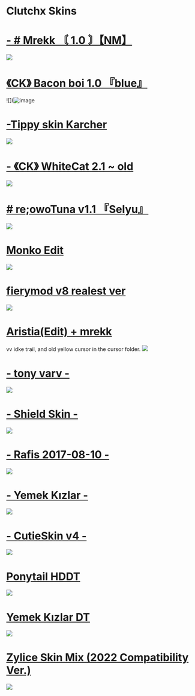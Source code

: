 # Clutchx Skins

# [- # Mrekk 〘 1.0 〙【NM】](https://drive.google.com/uc?export=download&id=1KyfzDBexpJuncrHrVJ5ETZrH3_2IbGYy)
![](https://skins.osuck.net/uploads/posts/2021-01/1611739146_screenshot9120.jpg)

# [《CK》 Bacon boi 1.0 『blue』](https://joofixd.s-ul.eu/Idc2Mdek)
![](![image](https://user-images.githubusercontent.com/47702237/179339904-eb325c4a-6daa-4c77-9ada-d14b1ccb82f1.png)

# [-Tippy skin Karcher](https://drive.google.com/file/d/1WhNWoIrxRDcET3lMEw8vxIzf5pq41prV/view)
![](https://cdn.discordapp.com/attachments/332069109732999169/1000336678143139880/screenshot014.jpg)

# [- 《CK》 WhiteCat 2.1 ~ old](https://www.mediafire.com/file/slctyhdrt8q7mhw/-_%25E3%2580%258ACK%25E3%2580%258B_WhiteCat_2.1_%257E_old.osk/file)
![](https://i.imgur.com/rZckbMN.png)

# [# re;owoTuna v1.1 『Selyu』](https://drive.google.com/file/d/1SVtUUvo4o2DUwQ1Pf2Xb0v4eDblvvovq/view?usp=sharing)
![](https://cdn.discordapp.com/attachments/332069109732999169/1000337732687630336/screenshot015.jpg)

# [Monko Edit](https://rektygon.s-ul.eu/r36TbuaU)
![](https://i.imgur.com/8tXwDP0.jpg)

# [fierymod v8 realest ver](https://www.mediafire.com/file/4ryl6qqet0xs9nc/fierymod_v8_realest_ver.osk/file) 
![](https://i.imgur.com/Vv4Jgr1.png)

# [Aristia(Edit) + mrekk](https://drive.google.com/file/d/1nZkbsWjfDXJu9-VONuZV_DiYOjteMW25/view)
vv idke trail, and old yellow cursor in the cursor folder.
![](https://i.imgur.com/1mVGsiY.png)

# [- tony varv -](https://mega.nz/file/5WZ1TCDb#kGvBLznI9aH-KxbBQsIkOl5Lumaeere0Jn9rj7qaP4Q)
![](https://osu.ppy.sh/ss/15626158/88a1)

# [- Shield Skin -](https://drive.google.com/file/d/1ai-jXvh-34Y9VsvH5lOM97mTwTfkyQYV/view)
![](https://cdn.discordapp.com/attachments/332069109732999169/1000340031631806484/screenshot016.jpg)

# [- Rafis 2017-08-10 -](https://drive.google.com/file/d/1oanJ5hrKl4ZdPVUV9TfUgg0V6_OArp1e/view)
![](https://cdn.discordapp.com/attachments/332069109732999169/1000341550636728431/screenshot017.jpg)

# [- Yemek Kızlar -](https://cdn.discordapp.com/attachments/827951889026908191/997207236621369464/Yemek_Kzlar.osk)
![](https://cdn.discordapp.com/attachments/332069109732999169/1000342336548647012/screenshot019.jpg)

# [- CutieSkin v4 -](https://www.dropbox.com/s/5pxpc9ozz6oev8x/-%2BCutieSkin%20v4%20%2B-%20-.rar?dl=0)
![](https://cdn.discordapp.com/attachments/332069109732999169/1000343310197596240/screenshot020.jpg)

# [Ponytail HDDT](https://gerwi2.s-ul.eu/UpwA6ZsP)
![](https://i.imgur.com/o9VRoFm.png)

# [Yemek Kızlar DT]( https://drive.google.com/file/d/1kw4_agRLFgq4wK60laSMBsnGPO6LMiL8/view?usp=sharing)
![](https://cdn.discordapp.com/attachments/332069109732999169/1000344147590398072/screenshot021.jpg)

# [Zylice Skin Mix (2022 Compatibility Ver.)]( https://drive.google.com/file/d/1QRsELktLnH--R5zOwpXYjSnreT6Q3_jM/view)
![](https://cdn.discordapp.com/attachments/332069109732999169/1000345456376807434/screenshot025.jpg)





